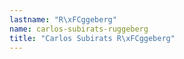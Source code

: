 ```yaml
---
lastname: "R\xFCggeberg"
name: carlos-subirats-ruggeberg
title: "Carlos Subirats R\xFCggeberg"
---
```

